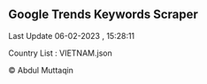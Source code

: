 

## Google Trends Keywords Scraper 
 
Last Update 06-02-2023 , 15:28:11

Country List :
VIETNAM.json



© Abdul Muttaqin 
